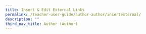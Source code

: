 ```yaml
---
title: Insert & Edit External Links
permalink: /teacher-user-guide/author-author/insertexternal/
description: ""
third_nav_title: Author (Author)
---
```

